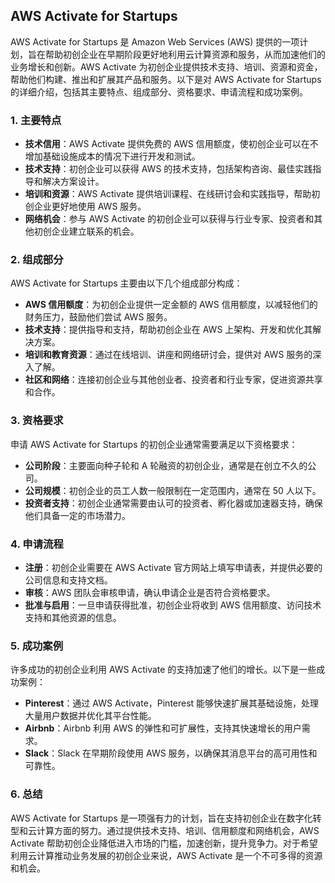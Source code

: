 ## AWS Activate for Startups

AWS Activate for Startups 是 Amazon Web Services (AWS) 提供的一项计划，旨在帮助初创企业在早期阶段更好地利用云计算资源和服务，从而加速他们的业务增长和创新。AWS Activate 为初创企业提供技术支持、培训、资源和资金，帮助他们构建、推出和扩展其产品和服务。以下是对 AWS Activate for Startups 的详细介绍，包括其主要特点、组成部分、资格要求、申请流程和成功案例。

### 1. **主要特点**
- **技术信用**：AWS Activate 提供免费的 AWS 信用额度，使初创企业可以在不增加基础设施成本的情况下进行开发和测试。
- **技术支持**：初创企业可以获得 AWS 的技术支持，包括架构咨询、最佳实践指导和解决方案设计。
- **培训和资源**：AWS Activate 提供培训课程、在线研讨会和实践指导，帮助初创企业更好地使用 AWS 服务。
- **网络机会**：参与 AWS Activate 的初创企业可以获得与行业专家、投资者和其他初创企业建立联系的机会。

### 2. **组成部分**
AWS Activate for Startups 主要由以下几个组成部分构成：
- **AWS 信用额度**：为初创企业提供一定金额的 AWS 信用额度，以减轻他们的财务压力，鼓励他们尝试 AWS 服务。
- **技术支持**：提供指导和支持，帮助初创企业在 AWS 上架构、开发和优化其解决方案。
- **培训和教育资源**：通过在线培训、讲座和网络研讨会，提供对 AWS 服务的深入了解。
- **社区和网络**：连接初创企业与其他创业者、投资者和行业专家，促进资源共享和合作。

### 3. **资格要求**
申请 AWS Activate for Startups 的初创企业通常需要满足以下资格要求：
- **公司阶段**：主要面向种子轮和 A 轮融资的初创企业，通常是在创立不久的公司。
- **公司规模**：初创企业的员工人数一般限制在一定范围内，通常在 50 人以下。
- **投资者支持**：初创企业通常需要由认可的投资者、孵化器或加速器支持，确保他们具备一定的市场潜力。

### 4. **申请流程**
- **注册**：初创企业需要在 AWS Activate 官方网站上填写申请表，并提供必要的公司信息和支持文档。
- **审核**：AWS 团队会审核申请，确认申请企业是否符合资格要求。
- **批准与启用**：一旦申请获得批准，初创企业将收到 AWS 信用额度、访问技术支持和其他资源的信息。

### 5. **成功案例**
许多成功的初创企业利用 AWS Activate 的支持加速了他们的增长。以下是一些成功案例：
- **Pinterest**：通过 AWS Activate，Pinterest 能够快速扩展其基础设施，处理大量用户数据并优化其平台性能。
- **Airbnb**：Airbnb 利用 AWS 的弹性和可扩展性，支持其快速增长的用户需求。
- **Slack**：Slack 在早期阶段使用 AWS 服务，以确保其消息平台的高可用性和可靠性。

### 6. **总结**
AWS Activate for Startups 是一项强有力的计划，旨在支持初创企业在数字化转型和云计算方面的努力。通过提供技术支持、培训、信用额度和网络机会，AWS Activate 帮助初创企业降低进入市场的门槛，加速创新，提升竞争力。对于希望利用云计算推动业务发展的初创企业来说，AWS Activate 是一个不可多得的资源和机会。